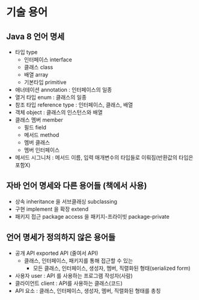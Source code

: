 # 기술 용어
## Java 8 언어 명세
- 타입 type 
  - 인터페이스 interface
  - 클래스 class
  - 배열 array
  - 기본타입 primitive
- 애너테이션 annotation : 인터페이스의 일종
- 열거 타입 enum : 클래스의 일종
- 참조 타입 reference type : 인터페이스, 클래스, 배열
- 객체 object : 클래스의 인스턴스와 배열
- 클래스 멤버 member
  - 필드 field 
  - 메서드 method
  - 멤버 클래스
  - 멤버 인터페이스
- 메서드 시그니처 : 메서드 이름, 입력 매개변수의 타입들로 이뤄짐(반환값의 타입은 포함X)

## 자바 언어 명세와 다른 용어들 (책에서 사용)
- 상속 inheritance 을 서브클래싱 subclassing
- 구현 implement 을 확장 extend
- 패키지 접근 package access 을 패키지-프라이빗 package-private

## 언어 명세가 정의하지 않은 용어들
- 공개 API exported API (줄여서 API)
  - 클래스, 인터페이스, 패키지를 통해 접근할 수 있는
    - 모든 클래스, 인터페이스, 생성자, 멤버, 직렬화된 형태(serialized form)
- 사용자 user : API 를 사용하는 프로그램 작성자(사람)
- 클라이언트 client : API를 사용하는 클래스(코드)
- API 요소 : 클래스, 인터페이스, 생성자, 멤버, 직렬화된 형태를 총칭
